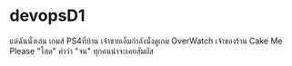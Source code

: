 # devopsD1
แต่ฉันนั้งเล่น เกมส์ PS4ที่บ้าน
เจ้าชายเอ็มกำลังนั่งดูเกม OverWatch
เจ้าของร้าน Cake Me Please "โสด"
คำว่า "จน" ทุกคนน่าจะเคยสัมผัส
